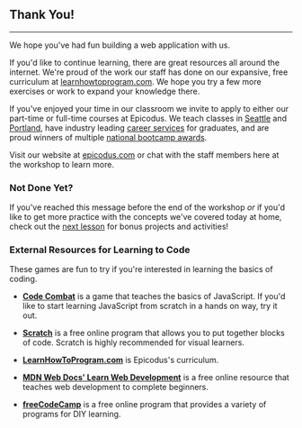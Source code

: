 ## Thank You!
---

We hope you've had fun building a web application with us.

If you'd like to continue learning, there are great resources all around the internet. We're proud of the work our staff has done on our expansive, free curriculum at [learnhowtoprogram.com](/introduction-to-programming). We hope you try a few more exercises or work to expand your knowledge there.

If you've enjoyed your time in our classroom we invite to apply to either our part-time or full-time courses at Epicodus. We teach classes in [Seattle](https://www.epicodus.com/seattle/) and [Portland](https://www.epicodus.com/portland/), have industry leading [career services](https://www.epicodus.com/career-services/) for graduates, and are proud winners of multiple [national bootcamp awards](https://www.epicodus.com/blog/epicodus-wins-industry-awards-and-badges).

Visit our website at [epicodus.com](http://www.epicodus.com/) or chat with the staff members here at the workshop to learn more.

### Not Done Yet?

If you've reached this message before the end of the workshop _or_ if you'd like to  get more practice with the concepts we've covered today at home, check out the [next lesson](/workshops/online-accessible-workshop/further-exploration) for bonus projects and activities!

### External Resources for Learning to Code

These games are fun to try if you're interested in learning the basics of coding.

* **[Code Combat](https://codecombat.com/)** is a game that teaches the basics of JavaScript. If you'd like to start learning JavaScript from scratch in a hands on way, try it out.

* **[Scratch](https://scratch.mit.edu/)** is a free online program that allows you to put together blocks of code. Scratch is highly recommended for visual learners.

* **[LearnHowToProgram.com](/)** is Epicodus's curriculum.

* **[MDN Web Docs' Learn Web Development](https://developer.mozilla.org/en-US/docs/Learn)** is a free online resource that teaches web development to complete beginners.

* **[freeCodeCamp](https://www.freecodecamp.org/)** is a free online program that provides a variety of programs for DIY learning.
